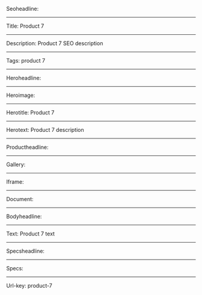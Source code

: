 Seoheadline: 

----

Title: Product 7

----

Description: Product 7 SEO description

----

Tags: product 7

----

Heroheadline: 

----

Heroimage: 

----

Herotitle: Product 7

----

Herotext: Product 7 description

----

Productheadline: 

----

Gallery: 

----

Iframe: 

----

Document: 

----

Bodyheadline: 

----

Text: Product 7 text

----

Specsheadline: 

----

Specs: 

----

Url-key: product-7